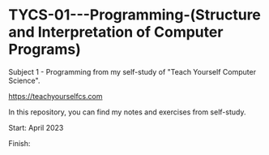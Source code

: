 # TYCS-01---Programming-(Structure and Interpretation of Computer Programs)
Subject 1 - Programming from my self-study of "Teach Yourself Computer Science".

https://teachyourselfcs.com


In this repository, you can find my notes and exercises from self-study. 

Start: April 2023

Finish: 
